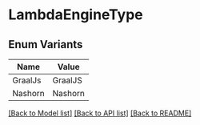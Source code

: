 # LambdaEngineType

## Enum Variants

| Name | Value |
|---- | -----|
| GraalJs | GraalJS |
| Nashorn | Nashorn |


[[Back to Model list]](../README.md#documentation-for-models) [[Back to API list]](../README.md#documentation-for-api-endpoints) [[Back to README]](../README.md)


